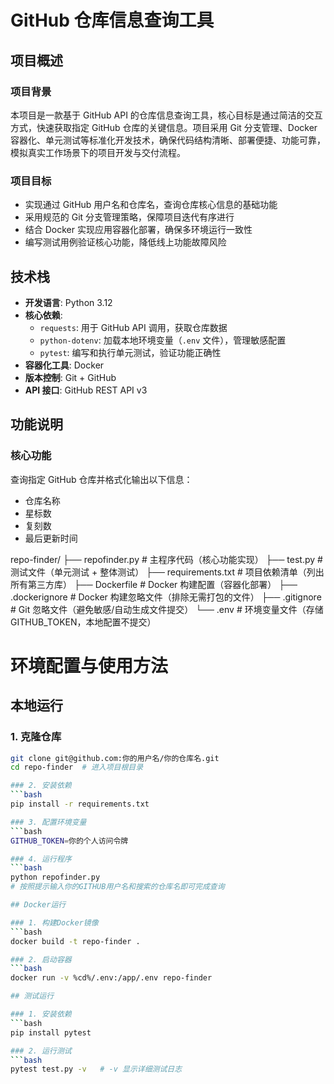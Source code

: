 # GitHub 仓库信息查询工具

## 项目概述

### 项目背景

本项目是一款基于 GitHub API 的仓库信息查询工具，核心目标是通过简洁的交互方式，快速获取指定 GitHub 仓库的关键信息。项目采用 Git 分支管理、Docker 容器化、单元测试等标准化开发技术，确保代码结构清晰、部署便捷、功能可靠，模拟真实工作场景下的项目开发与交付流程。

### 项目目标

- 实现通过 GitHub 用户名和仓库名，查询仓库核心信息的基础功能
- 采用规范的 Git 分支管理策略，保障项目迭代有序进行
- 结合 Docker 实现应用容器化部署，确保多环境运行一致性
- 编写测试用例验证核心功能，降低线上功能故障风险

## 技术栈

- &zwnj;**开发语言**&zwnj;: Python 3.12
- &zwnj;**核心依赖**&zwnj;:
  - `requests`: 用于 GitHub API 调用，获取仓库数据
  - `python-dotenv`: 加载本地环境变量（`.env` 文件），管理敏感配置
  - `pytest`: 编写和执行单元测试，验证功能正确性
- &zwnj;**容器化工具**&zwnj;: Docker
- &zwnj;**版本控制**&zwnj;: Git + GitHub
- &zwnj;**API 接口**&zwnj;: GitHub REST API v3

## 功能说明

### 核心功能

查询指定 GitHub 仓库并格式化输出以下信息：

- 仓库名称
- 星标数
- 复刻数
- 最后更新时间

repo-finder/
├── repofinder.py       # 主程序代码（核心功能实现）
├── test.py             # 测试文件（单元测试 + 整体测试）
├── requirements.txt    # 项目依赖清单（列出所有第三方库）
├── Dockerfile          # Docker 构建配置（容器化部署）
├── .dockerignore       # Docker 构建忽略文件（排除无需打包的文件）
├── .gitignore          # Git 忽略文件（避免敏感/自动生成文件提交）
└── .env                # 环境变量文件（存储 GITHUB_TOKEN，本地配置不提交）

# 环境配置与使用方法

## 本地运行

### 1. 克隆仓库
```bash
git clone git@github.com:你的用户名/你的仓库名.git
cd repo-finder  # 进入项目根目录

### 2. 安装依赖
```bash
pip install -r requirements.txt

### 3. 配置环境变量
```bash
GITHUB_TOKEN=你的个人访问令牌

### 4. 运行程序
```bash
python repofinder.py   
# 按照提示输入你的GITHUB用户名和搜索的仓库名即可完成查询

## Docker运行

### 1. 构建Docker镜像
```bash
docker build -t repo-finder .

### 2. 启动容器
```bash
docker run -v %cd%/.env:/app/.env repo-finder

## 测试运行

### 1. 安装依赖
```bash
pip install pytest

### 2. 运行测试
```bash
pytest test.py -v   # -v 显示详细测试日志


